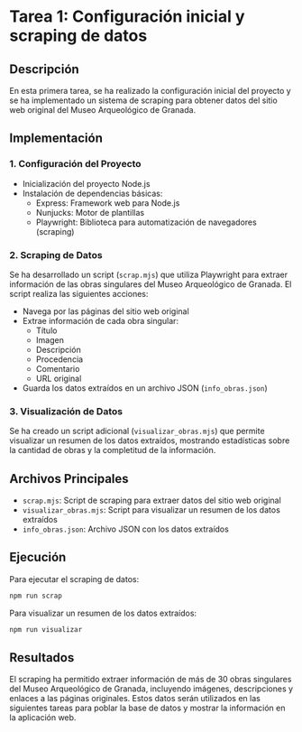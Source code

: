 # Tarea 1: Configuración inicial y scraping de datos

## Descripción

En esta primera tarea, se ha realizado la configuración inicial del proyecto y se ha implementado un sistema de scraping para obtener datos del sitio web original del Museo Arqueológico de Granada.

## Implementación

### 1. Configuración del Proyecto

- Inicialización del proyecto Node.js
- Instalación de dependencias básicas:
  - Express: Framework web para Node.js
  - Nunjucks: Motor de plantillas
  - Playwright: Biblioteca para automatización de navegadores (scraping)

### 2. Scraping de Datos

Se ha desarrollado un script (`scrap.mjs`) que utiliza Playwright para extraer información de las obras singulares del Museo Arqueológico de Granada. El script realiza las siguientes acciones:

- Navega por las páginas del sitio web original
- Extrae información de cada obra singular:
  - Título
  - Imagen
  - Descripción
  - Procedencia
  - Comentario
  - URL original
- Guarda los datos extraídos en un archivo JSON (`info_obras.json`)

### 3. Visualización de Datos

Se ha creado un script adicional (`visualizar_obras.mjs`) que permite visualizar un resumen de los datos extraídos, mostrando estadísticas sobre la cantidad de obras y la completitud de la información.

## Archivos Principales

- `scrap.mjs`: Script de scraping para extraer datos del sitio web original
- `visualizar_obras.mjs`: Script para visualizar un resumen de los datos extraídos
- `info_obras.json`: Archivo JSON con los datos extraídos

## Ejecución

Para ejecutar el scraping de datos:

```bash
npm run scrap
```

Para visualizar un resumen de los datos extraídos:

```bash
npm run visualizar
```

## Resultados

El scraping ha permitido extraer información de más de 30 obras singulares del Museo Arqueológico de Granada, incluyendo imágenes, descripciones y enlaces a las páginas originales. Estos datos serán utilizados en las siguientes tareas para poblar la base de datos y mostrar la información en la aplicación web. 